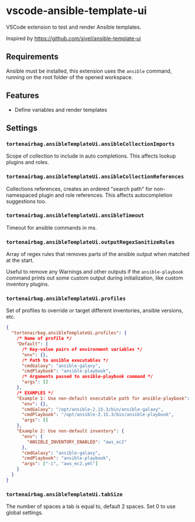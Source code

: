 # vscode-ansible-template-ui

VSCode extension to test and render Ansible templates.

Inspired by https://github.com/sivel/ansible-template-ui

## Requirements

Ansible must be installed, this extension uses the `ansible` command, running on the root folder of the opened workspace.

## Features

- Define variables and render templates

## Settings

### `tortenairbag.ansibleTemplateUi.ansibleCollectionImports`

Scope of collection to include in auto completions. This affects lookup plugins and roles.

### `tortenairbag.ansibleTemplateUi.ansibleCollectionReferences`

Collections references, creates an ordered "search path" for non-namespaced plugin and role references. This affects autocompletion suggestions too.

### `tortenairbag.ansibleTemplateUi.ansibleTimeout`

Timeout for ansible commands in ms.

### `tortenairbag.ansibleTemplateUi.outputRegexSanitizeRules`

Array of regex rules that removes parts of the ansible output when matched at the start.

Useful to remove any Warnings and other outputs if the `ansible-playbook` command prints out some custom output during initialization, like custom inventory plugins.

### `tortenairbag.ansibleTemplateUi.profiles`

Set of profiles to override or target different inventories, ansible versions, etc.

```json
{
  "tortenairbag.ansibleTemplateUi.profiles": {
    /* Name of profile */
    "Default": {
      /* Key-value pairs of environment variables */
      "env": {},
      /* Path to ansible executables */
      "cmdGalaxy": "ansible-galaxy",
      "cmdPlaybook": "ansible-playbook",
      /* Arguments passed to ansible-playbook command */
      "args": []
    },
    /* EXAMPLES */
    "Example 1: Use non-default executable path for ansible-playbook": {
      "env": {},
      "cmdGalaxy": "/opt/ansible-2.15.3/bin/ansible-galaxy",
      "cmdPlaybook": "/opt/ansible-2.15.3/bin/ansible-playbook",
      "args": []
    },
    "Example 2: Use non-default inventory": {
      "env": {
        "ANSIBLE_INVENTORY_ENABLED": "aws_ec2"
      },
      "cmdGalaxy": "ansible-galaxy",
      "cmdPlaybook": "ansible-playbook",
      "args": ["-i", "aws_ec2.yml"]
    }
  }
}
```

### `tortenairbag.ansibleTemplateUi.tabSize`

The number of spaces a tab is equal to, default 2 spaces. Set 0 to use global settings.
